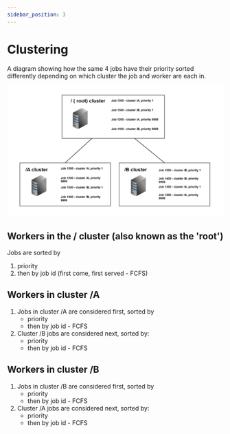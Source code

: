 ```yaml
---
sidebar_position: 3
---
```


# Clustering
A diagram showing how the same 4 jobs have their priority sorted differently
depending on which cluster the job and worker are each in.

![image](img/e7a8245a1f7db4fdbe8fe188f4ffa529.png)

## Workers in the / cluster (also known as the 'root')
Jobs are sorted by

1. priority
2. then by job id (first come, first served - FCFS)

## Workers in cluster /A
1. Jobs in cluster /A are considered first, sorted by
	* priority
	* then by job id - FCFS
2. Cluster /B jobs are considered next, sorted by:
	* priority
	* then by job id - FCFS

## Workers in cluster /B
1. Jobs in cluster /B are considered first, sorted by
	* priority
	* then by job id - FCFS
2. Cluster /A jobs are considered next, sorted by:
	* priority
	* then by job id - FCFS

